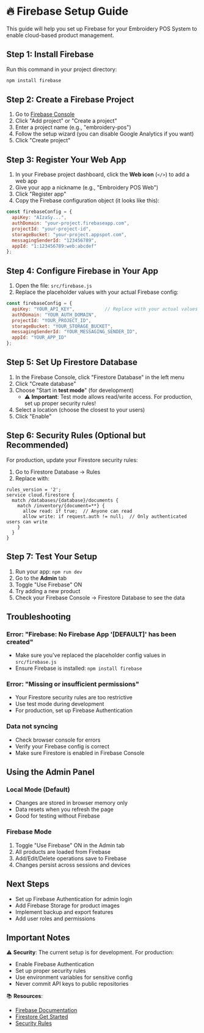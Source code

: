 # 🔥 Firebase Setup Guide

This guide will help you set up Firebase for your Embroidery POS System to enable cloud-based product management.

## Step 1: Install Firebase

Run this command in your project directory:

```bash
npm install firebase
```

## Step 2: Create a Firebase Project

1. Go to [Firebase Console](https://console.firebase.google.com/)
2. Click "Add project" or "Create a project"
3. Enter a project name (e.g., "embroidery-pos")
4. Follow the setup wizard (you can disable Google Analytics if you want)
5. Click "Create project"

## Step 3: Register Your Web App

1. In your Firebase project dashboard, click the **Web icon** (`</>`) to add a web app
2. Give your app a nickname (e.g., "Embroidery POS Web")
3. Click "Register app"
4. Copy the Firebase configuration object (it looks like this):

```javascript
const firebaseConfig = {
  apiKey: "AIzaSy...",
  authDomain: "your-project.firebaseapp.com",
  projectId: "your-project-id",
  storageBucket: "your-project.appspot.com",
  messagingSenderId: "123456789",
  appId: "1:123456789:web:abcdef"
};
```

## Step 4: Configure Firebase in Your App

1. Open the file: `src/firebase.js`
2. Replace the placeholder values with your actual Firebase config:

```javascript
const firebaseConfig = {
  apiKey: "YOUR_API_KEY",           // Replace with your actual values
  authDomain: "YOUR_AUTH_DOMAIN",
  projectId: "YOUR_PROJECT_ID",
  storageBucket: "YOUR_STORAGE_BUCKET",
  messagingSenderId: "YOUR_MESSAGING_SENDER_ID",
  appId: "YOUR_APP_ID"
};
```

## Step 5: Set Up Firestore Database

1. In the Firebase Console, click "Firestore Database" in the left menu
2. Click "Create database"
3. Choose "Start in **test mode**" (for development)
   - ⚠️ **Important**: Test mode allows read/write access. For production, set up proper security rules!
4. Select a location (choose the closest to your users)
5. Click "Enable"

## Step 6: Security Rules (Optional but Recommended)

For production, update your Firestore security rules:

1. Go to Firestore Database → Rules
2. Replace with:

```
rules_version = '2';
service cloud.firestore {
  match /databases/{database}/documents {
    match /inventory/{document=**} {
      allow read: if true;  // Anyone can read
      allow write: if request.auth != null;  // Only authenticated users can write
    }
  }
}
```

## Step 7: Test Your Setup

1. Run your app: `npm run dev`
2. Go to the **Admin** tab
3. Toggle "Use Firebase" ON
4. Try adding a new product
5. Check your Firebase Console → Firestore Database to see the data

## Troubleshooting

### Error: "Firebase: No Firebase App '[DEFAULT]' has been created"
- Make sure you've replaced the placeholder config values in `src/firebase.js`
- Ensure Firebase is installed: `npm install firebase`

### Error: "Missing or insufficient permissions"
- Your Firestore security rules are too restrictive
- Use test mode during development
- For production, set up Firebase Authentication

### Data not syncing
- Check browser console for errors
- Verify your Firebase config is correct
- Make sure Firestore is enabled in Firebase Console

## Using the Admin Panel

### Local Mode (Default)
- Changes are stored in browser memory only
- Data resets when you refresh the page
- Good for testing without Firebase

### Firebase Mode
1. Toggle "Use Firebase" ON in the Admin tab
2. All products are loaded from Firebase
3. Add/Edit/Delete operations save to Firebase
4. Changes persist across sessions and devices

## Next Steps

- Set up Firebase Authentication for admin login
- Add Firebase Storage for product images
- Implement backup and export features
- Add user roles and permissions

## Important Notes

⚠️ **Security**: The current setup is for development. For production:
- Enable Firebase Authentication
- Set up proper security rules
- Use environment variables for sensitive config
- Never commit API keys to public repositories

📚 **Resources**:
- [Firebase Documentation](https://firebase.google.com/docs)
- [Firestore Get Started](https://firebase.google.com/docs/firestore/quickstart)
- [Security Rules](https://firebase.google.com/docs/firestore/security/get-started)
